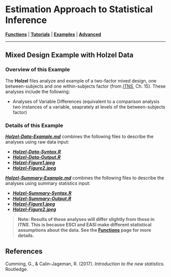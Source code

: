 # Estimation Approach to Statistical Inference

[**Functions**](../../A-Functions) | 
[**Tutorials**](../../B-Tutorials) | 
[**Examples**](../../C-Examples) | 
[**Advanced**](../../D-Advanced)

---

## Mixed Design Example with Holzel Data

### Overview of this Example

The **Holzel** files analyze and example of a two-factor mixed design, one between-subjects and one within-subjects factor (from _[ITNS](https://thenewstatistics.com/itns/ "Introduction to the New Statistics")_, Ch. 15). These analyses include the following:

- Analyses of Variable Differences (equivalent to a comparison analysis two instances of a variable, seaprately at levels of the between-subjects factor)

### Details of this Example

[**_Holzel-Data-Example.md_**](./Holzel-Data-Example.md) combines the following files to describe the analyses using raw data input:

- [**_Holzel-Data-Syntax.R_**](./Holzel-Data-Syntax.R)
- [**_Holzel-Data-Output.R_**](./Holzel-Data-Output.R)
- [**_Holzel-Figure1.jpeg_**](./Holzel-Figure1.jpeg)
- [**_Holzel-Figure2.jpeg_**](./Holzel-Figure2.jpeg)

[**_Holzel-Summary-Example.md_**](./Holzel-Summary-Example.md) combines the following files to describe the analyses using summary statistics input:

- [**_Holzel-Summary-Syntax.R_**](./Holzel-Summary-Syntax.R)
- [**_Holzel-Summary-Output.R_**](./Holzel-Summary-Output.R)
- [**_Holzel-Figure1.jpeg_**](./Holzel-Figure1.jpeg)
- [**_Holzel-Figure2.jpeg_**](./Holzel-Figure2.jpeg)

> **Note: Results of these analyses will differ slightly from those in _ITNS_. This is because ESCI and EASI make different statistical assumptions about the data. See the [**Functions**](https://github.com/cwendorf/EASI/tree/master/A-Functions) page for more details.**

## References

Cumming, G., & Calin-Jageman, R. (2017). _Introduction to the new statistics._ Routledge.
